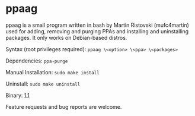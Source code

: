 # ppaag
ppaag is a small program written in bash by Martin Ristovski (mufc4martin) used for adding, removing and purging PPAs and installing and uninstalling packages. It only works on Debian-based distros.

Syntax (root privileges required):
``` ppaag \<option> \<ppa> \<packages> ```

Dependencies:
``` ppa-purge ```

Manual Installation:
``` sudo make install ```

Uninstall:
``` sudo make uninstall ```

Binary:
[1.1](https://github.com/mufc4martin/ppaag/releases/download/1.1/ppaag_1.0-1.deb)

Feature requests and bug reports are welcome.
